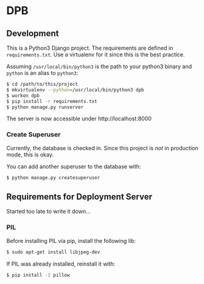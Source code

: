# DPB

## Development
This is a Python3 Django project. The requirements are defined in `requirements.txt`. Use a virtualenv for it since this is the best practice.

Assuming `/usr/local/bin/python3` is the path to your python3 binary and `python` is an alias to `python3`:
```bash
$ cd /path/to/this/project
$ mkvirtualenv --python=/usr/local/bin/python3 dpb
$ workon dpb
$ pip install -r requirements.txt
$ python manage.py runserver
```

The server is now accessible under http://localhost:8000

### Create Superuser
Currently, the database is checked in. Since this project is *not* in production mode, this is okay. 

You can add another superuser to the database with:

```bash
$ python manage.py createsuperuser
```

## Requirements for Deployment Server
Started too late to write it down...

### PIL
Before installing PIL via pip, install the following lib:
```bash
$ sudo apt-get install libjpeg-dev
```

If PIL was already installed, reinstall it with:
```bash
$ pip install -I pillow
```
